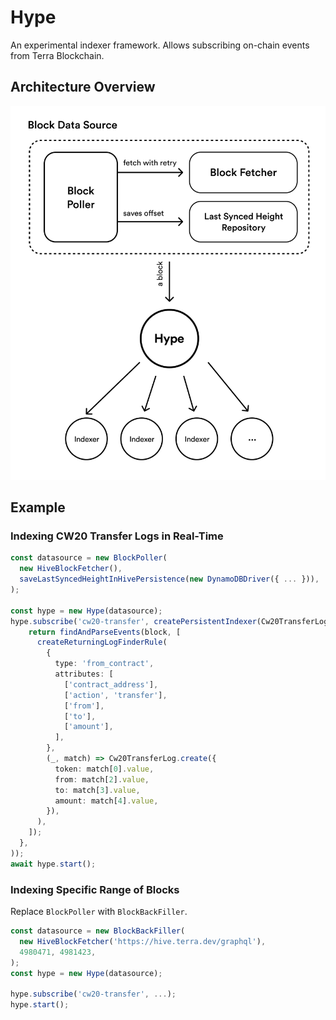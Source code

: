 Hype
======

An experimental indexer framework. Allows subscribing on-chain events from Terra Blockchain.

## Architecture Overview

![Hype Diagram](./docs/Hype-Diagram.png)

## Example

### Indexing CW20 Transfer Logs in Real-Time

```ts
const datasource = new BlockPoller(
  new HiveBlockFetcher(),
  saveLastSyncedHeightInHivePersistence(new DynamoDBDriver({ ... })),
);

const hype = new Hype(datasource);
hype.subscribe('cw20-transfer', createPersistentIndexer(Cw20TransferLog, async (block) => {
    return findAndParseEvents(block, [
      createReturningLogFinderRule(
        {
          type: 'from_contract',
          attributes: [
            ['contract_address'],
            ['action', 'transfer'],
            ['from'],
            ['to'],
            ['amount'],
          ],
        },
        (_, match) => Cw20TransferLog.create({
          token: match[0].value,
          from: match[2].value,
          to: match[3].value,
          amount: match[4].value,
        }),
      ),
    ]);
  },
));
await hype.start();
```

### Indexing Specific Range of Blocks

Replace `BlockPoller` with `BlockBackFiller`.

```ts
const datasource = new BlockBackFiller(
  new HiveBlockFetcher('https://hive.terra.dev/graphql'),
  4980471, 4981423,
);
const hype = new Hype(datasource);

hype.subscribe('cw20-transfer', ...);
hype.start();
```
